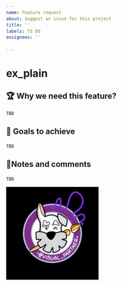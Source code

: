 ```yaml
---
name: Feature request
about: Suggest an issue for this project
title: ''
labels: TO DO
assignees: ''

---
```


# ex_plain

## 🏆 Why we need this feature?

`TBD`

## 🎯 Goals to achieve

`TBD`

## 📍Notes and comments

`TBD`

<img src="https://raw.githubusercontent.com/carlogilmar/svg-examples/main/vp.svg" style="width: 50%;" alt="Click to see the source">
